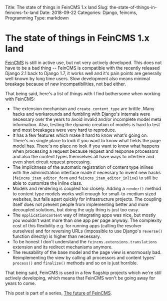 Title: The state of things in FeinCMS 1.x land
Slug: the-state-of-things-in-feincms-1x-land
Date: 2018-09-22
Categories: Django, feincms, Programming
Type: markdown

# The state of things in FeinCMS 1.x land

[FeinCMS](https://github.com/feincms/feincms) is still in active use, but not very actively developed. This does not have to be a bad thing -- FeinCMS is compatible with the recently released Django 2.1 back to Django 1.7, it works well and it's pain points are generally well known by long time users. Slow development also means minimal breakage because of new incompatibilities, not bad either.

That being said, here's a list of things with I find bothersome when working with FeinCMS:

- The extension mechanism and `create_content_type` are brittle. Many hacks and workarounds and fumbling with Django's internals were necessary over the years to avoid invalid and/or incomplete model meta information. Also, testing the dynamic creation of models is hard to test and most breakages were very hard to reproduce.
- It has a few features which make it hard to know what's going on. There's no single place to look if you want to know what fields the page model has. There's no place no look if you want to know what happens when processing a request because request and response processors and also the content types themselves all have ways to interfere and even short circuit request processing.
- The implicitness of the automatic registration of content type inlines with the administration interface made it necessary to invent new hacks (`feincms_item_editor_form` and `feincms_item_editor_inline`) to still be able to customize the inline class.
- Models and rendering is coupled too closely. Adding a `render()` method to content type models works well enough for small-to-medium sized websites, but falls apart quickly for infrastructure projects. The coupling itself does not prevent people from implementing better and more decoupled solutions, but doing the ugly thing is just too easy.
- The `ApplicationContent` way of integrating apps was nice, but mostly you wouldn't want more than one app per page anyway. The complexity cost of this flexibility e.g. for running apps (calling the resolver ourselves) and for reversing URLs (impossible to use Django's `reverse()` function directly) is higher than necessary.
- To be honest I don't understand the `feincms.extensions.translations` extension and its redirect mechanisms anymore.
- The reusability of the base model and the page view is enormously bad. Reimplementing the view by calling all processors and content types' `process()` and `finalize()` methods and so on is just horrible.

That being said, FeinCMS is used in a few flagship projects which we're still actively developing, which means that FeinCMS won't be going away for years to come.

This post is part of a series, [The future of FeinCMS](https://406.ch/writing/the-future-of-feincms/).
